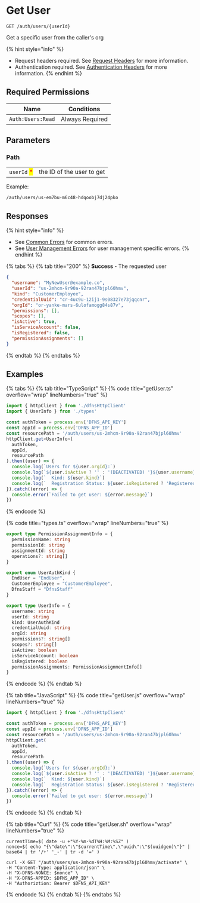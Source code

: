 # Get User

`GET /auth/users/{userId}`

Get a specific user from the caller's org

{% hint style="info" %}
* Request headers required. See [Request Headers](../../../getting-started/request-headers.md) for more information.
* Authentication required. See [Authentication Headers](../../../getting-started/request-headers.md#authentication-headers) for more information.
{% endhint %}

## Required Permissions

| Name              | Conditions      |
| ----------------- | --------------- |
| `Auth:Users:Read` | Always Required |

## Parameters

### Path

|                                             |                           |
| ------------------------------------------- | ------------------------- |
| `userId` <mark style="color:red;">\*</mark> | the ID of the user to get |

Example:

`/auth/users/us-em7bu-m6c48-hdqoobj7dj24pko`

## Responses

{% hint style="info" %}
* See [Common Errors](../../../getting-started/errors.md#common-errors) for common errors.
* See [User Management Errors](../../../getting-started/errors.md#user-management-errors) for user management specific errors.
{% endhint %}

{% tabs %}
{% tab title="200" %}
**Success** - The requested user

```JSON
{
  "username": "MyNewUser@example.co",
  "userId": "us-2mhcm-9r90a-92ran47bjpl60hmv",
  "kind": "CustomerEmployee",
  "credentialUuid": "cr-4uc9u-12ij1-9s08327e73jqqcnr",
  "orgId": "or-yanke-mars-6ulofamogg84s87v",
  "permissions": [],
  "scopes": [],
  "isActive": true,
  "isServiceAccount": false,
  "isRegistered": false,
  "permissionAssignments": []
}
```
{% endtab %}
{% endtabs %}

## Examples <a href="#examples" id="examples"></a>

{% tabs %}
{% tab title="TypeScript" %}
{% code title="getUser.ts" overflow="wrap" lineNumbers="true" %}
```typescript
import { httpClient } from './dfnsHttpClient'
import { UserInfo } from './types'

const authToken = process.env['DFNS_API_KEY']
const appId = process.env['DFNS_APP_ID']
const resourcePath = '/auth/users/us-2mhcm-9r90a-92ran47bjpl60hmv'
httpClient.get<UserInfo>(
  authToken,
  appId,
  resourcePath
).then((user) => {
  console.log(`Users for ${user.orgId}:`)
  console.log(`${user.isActive ? '' : '(DEACTIVATED) '}${user.username}`)
  console.log(`  Kind: ${user.kind}`)
  console.log(`  Registration Status: ${user.isRegistered ? 'Registered':'Pending'}`)
}).catch((error) => {
  console.error(`Failed to get user: ${error.message}`)
})
```
{% endcode %}

{% code title="types.ts" overflow="wrap" lineNumbers="true" %}
```typescript
export type PermissionAssignmentInfo = {
  permissionName: string
  permissionId: string
  assignmentId: string
  operations?: string[]
}

export enum UserAuthKind {
  EndUser = "EndUser",
  CustomerEmployee = "CustomerEmployee",
  DfnsStaff = "DfnsStaff"
}

export type UserInfo = {
  username: string
  userId: string
  kind: UserAuthKind
  credentialUuid: string
  orgId: string
  permissions?: string[]
  scopes?: string[]
  isActive: boolean
  isServiceAccount: boolean
  isRegistered: boolean
  permissionAssignments: PermissionAssignmentInfo[]
}
```
{% endcode %}
{% endtab %}

{% tab title="JavaScript" %}
{% code title="getUser.js" overflow="wrap" lineNumbers="true" %}
```javascript
import { httpClient } from './dfnsHttpClient'

const authToken = process.env['DFNS_API_KEY']
const appId = process.env['DFNS_APP_ID']
const resourcePath = '/auth/users/us-2mhcm-9r90a-92ran47bjpl60hmv'
httpClient.get(
  authToken,
  appId,
  resourcePath
).then((user) => {
  console.log(`Users for ${user.orgId}:`)
  console.log(`${user.isActive ? '' : '(DEACTIVATED) '}${user.username}`)
  console.log(`  Kind: ${user.kind}`)
  console.log(`  Registration Status: ${user.isRegistered ? 'Registered':'Pending'}`)
}).catch((error) => {
  console.error(`Failed to get user: ${error.message}`)
})
```
{% endcode %}
{% endtab %}

{% tab title="Curl" %}
{% code title="getUser.sh" overflow="wrap" lineNumbers="true" %}
```shell
currentTime=$( date -u +"%Y-%m-%dT%H:%M:%SZ" )
nonce=$( echo "{\"date\":\"$currentTime\",\"uuid\":\"$(uuidgen)\"}" | base64 | tr '/+' '_-' | tr -d '=' )

curl -X GET "/auth/users/us-2mhcm-9r90a-92ran47bjpl60hmv/activate" \
-H "Content-Type: application/json" \
-H "X-DFNS-NONCE: $nonce" \
-H "X-DFNS-APPID: $DFNS_APP_ID" \
-H "Authoriztion: Bearer $DFNS_API_KEY"
```
{% endcode %}
{% endtab %}
{% endtabs %}
